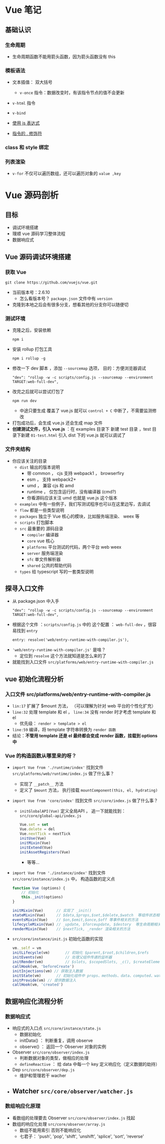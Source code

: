 # Vue 笔记

## 基础认识

### 生命周期
- 生命周期函数不能用箭头函数，因为箭头函数没有 this


### 模板语法
- 文本插值： 双大括号
    - ```v-once``` 指令：数据改变时，有该指令节点的值不会更新
- ```v-html``` 指令
- ```v-bind```
- [使用 js 表达式](https://cn.vuejs.org/v2/guide/syntax.html#%E4%BD%BF%E7%94%A8-JavaScript-%E8%A1%A8%E8%BE%BE%E5%BC%8F)

- [指令的 . 修饰符](https://cn.vuejs.org/v2/guide/syntax.html#%E4%BF%AE%E9%A5%B0%E7%AC%A6)

### class 和 style 绑定

### 列表渲染
- ```v-for``` 不仅可以遍历数组，还可以遍历对象的 ```value ,key```












# Vue 源码剖析

## 目标
- 调试环境搭建
- 理顺 vue 源码学习整体流程
- 数据响应式


## Vue 源码调试环境搭建

### 获取 Vue
```shell
git clone https://github.com/vuejs/vue.git
```
- 当前版本号：2.6.10
    - 怎么看版本号？ ```package.json``` 文件中有 ```version``` 
- 克隆到本地之后会有很多分支，想看其他的分支你可以随便切

### 测试环境
- 克隆之后，安装依赖
    ```shell
    npm i
    ```
- 安装 rollup 打包工具
    ```shell
    npm i rollup -g
    ```
- 修改一下 dev 脚本 ，添加 ```--sourcemap``` 选项， 目的：方便浏览器调试
    ```
    "dev": "rollup -w -c scripts/config.js --sourcemap --environment TARGET:web-full-dev",
    ```
- 改完之后就可以尝试打包了
    ```shell
    npm run dev
    ```
    - 中途只要生成 覆盖了 vue.js 就可以 ```control + C``` 中断了，不需要监测修改
- 打包成功后，会生成 vue.js 还会生成 map 文件
- **创建测试文件，引入 vue.js** ：在 examples 目录下 新建 test 目录 ，test 目录下新建 ```01-test.html``` 引入 dist 下的 vue.js 就可以调试了


### 文件夹结构
- 你应该关注的目录
    - ```dist``` 输出的版本说明
        - 带 common ， cjs 支持 webpack1 ， browserfiry
        - esm ， 支持 webpack2+
        - umd ， 兼容 cjs 和 amd
        - runtime ， 仅包含运行时，没有编译器 (cmd?)
        - 你看源码应该关注 umd 也就是 vue.js 这个版本
    - ```examples``` 中有一些例子，我们写测试程序也可以在这里边写，去调试
    - ```flow```  都是一些类型说明
    - ```packages``` 独立于 Vue 核心的模块，比如服务端渲染、 weex 等
    - ```scripts``` 打包脚本
    - ```src``` 最重要的 源码目录
        - ```compiler``` 编译器
        - ```core``` vue 核心
        - ```platforms``` 平台测试的代码，两个平台 web weex
        - ```server``` 服务端渲染
        - ```sfc``` 单文件解析器
        - ```shared``` 公共的帮助代码
    - ```types``` 给 typescript 写的一套类型说明



## 探寻入口文件
- 从 package.json 中入手
    ```
    "dev": "rollup -w -c scripts/config.js --sourcemap --environment TARGET:web-full-dev",
    ```
- 根据这个文件 ：```scripts/config.js``` 中的 这个配置 ： ```web-full-dev``` ，很容易找到 ```entry```
    ```
    entry: resolve('web/entry-runtime-with-compiler.js'),
    ```
- ```'web/entry-runtime-with-compiler.js'``` 是啥？
    - 定位到 ```resolve``` 这个方法就知道是怎么来的了
- 就能找到入口文件 ```src/platforms/web/entry-runtime-with-compiler.js```


## vue 初始化流程分析

### 入口文件 src/platforms/web/entry-runtime-with-compiler.js

- ```lin:17``` 扩展了 $mount 方法， （可以理解为针对 web 平台的个性化扩充）
- ```line:32``` 处理 template 和 el ， ```line:34``` 没有 render 时才考虑 template 和 el  
    - 优先级： ```render > template > el``` 
- ```line:59``` 编译，将 template 字符串转换为 ```render 函数``` 
- 结论：**不管用 template 还是 el 最终都会变成 render 函数，挂载到 options 中**

### Vue 的构造函数从哪里来的呀？
- ```import Vue from './runtime/index'``` 找到文件 ```src/platforms/web/runtime/index.js``` 做了什么事？
    - 实现了 ```__patch__``` 方法 
    - 定义了 ```$mount``` 方法， 执行挂载 ```mountComponent(this, el, hydrating)```
- ```import Vue from 'core/index'``` 找到文件 ```src/core/index.js``` 做了什么事？ 
    - ```initGlobalAPI(Vue)``` 定义全局API ， 追一下就能找到：```src/core/global-api/index.js```
        ```js
        Vue.set = set
        Vue.delete = del
        Vue.nextTick = nextTick 
        initUse(Vue)
        initMixin(Vue)
        initExtend(Vue)
        initAssetRegisters(Vue)
        ```
        - 等等...
- ```import Vue from './instance/index'``` 找到文件 ```src/core/instance/index.js``` 中， 构造函数的定义点
    ```js
    function Vue (options) {
        // 初始化
        this._init(options)
    }

    initMixin(Vue)      // 实现了 _init()
    stateMixin(Vue)     // $data,$props,$set,$delete,$watch  等组件状态相关的方法
    eventsMixin(Vue)    // $on,$emit,$once,$off 等事件相关的方法
    lifecycleMixin(Vue) // _update, $forceupdate, $destory  等生命周期相关的方法
    renderMixin(Vue)    // $nextTick, _render 渲染相关的方法
    ```

- ```src/core/instance/init.js``` 初始化函数的实现
    ```js
    vm._self = vm
    initLifecycle(vm)       // 初始化 $parent,$root,$children,$refs
    initEvents(vm)          // 处理父组件传递的监听器
    initRender(vm)          // $slots, $scopedSlots, _c(), $createElement()
    callHook(vm, 'beforeCreate')
    initInjections(vm) // 获取注入数据
    initState(vm)       // 初始化组件中 props、methods、data、computed、watch
    initProvide(vm) // 提供数据注入
    callHook(vm, 'created')
    ```

## 数据响应化流程分析

### 数据响应式

- 响应式的入口点 ```src/core/instance/state.js```
    - 数据初始化
    - initData() ： 判断重复，调用 observe
    - observe() ： 返回一个 Observer 对象的实例
- Observer ```src/core/observer/index.js``` 
    - 判断数据对象的类型，做相应的处理
    - ```defineReactive``` ： 给 data 中每一个 key 定义响应化（定义数据的劫持）
- Dep ```src/core/observer/dep.js```
    - 维护和管理若干 wacher
- Watcher ```src/core/observer/watcher.js```
    - 


### 数组响应化原理
- 看数组的处理要去 Observer ```src/core/observer/index.js``` 找起
- 数组的响应化处理 ```src/core/observer/array.js```
    - 数组不能用索引 否则不能响应化
    - 七君子：  'push', 'pop', 'shift', 'unshift', 'splice', 'sort', 'reverse'









